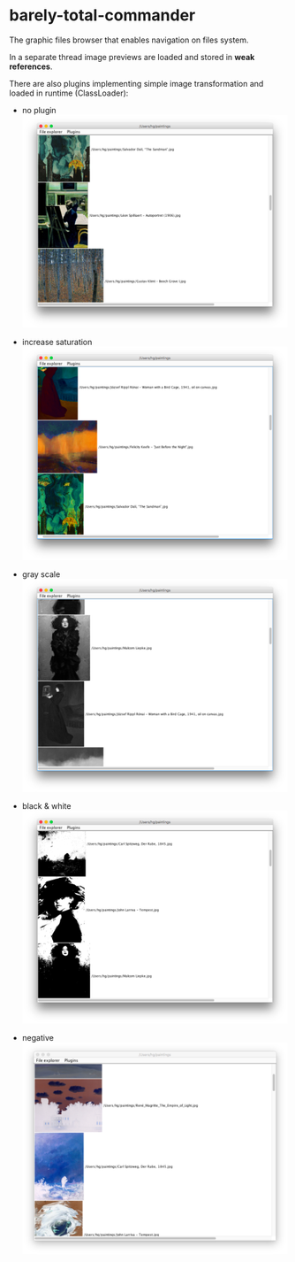 # barely-total-commander

The graphic files browser that enables navigation on files system.

In a separate thread image previews are loaded and stored in **weak references**.

There are also plugins implementing simple image transformation and loaded in runtime (ClassLoader):

- no plugin
![no_plugin](img/no_plugin.png)

- increase saturation
![increased_saturation](img/increased_saturation.png)

- gray scale
![gray_scale](img/gray_scale.png)

- black & white
![black_white](img/black_white.png)

- negative
![negative](img/negative.png)
